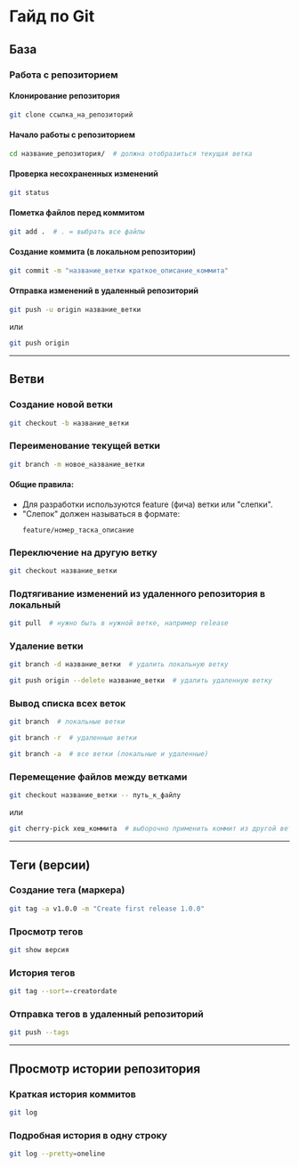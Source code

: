 # Гайд по Git

## База

### Работа с репозиторием

#### Клонирование репозитория
```sh
git clone ссылка_на_репозиторий
```

#### Начало работы с репозиторием
```sh
cd название_репозитория/  # должна отобразиться текущая ветка
```

#### Проверка несохраненных изменений
```sh
git status
```

#### Пометка файлов перед коммитом
```sh
git add .  # . = выбрать все файлы
```

#### Создание коммита (в локальном репозитории)
```sh
git commit -m "название_ветки краткое_описание_коммита"
```

#### Отправка изменений в удаленный репозиторий
```sh
git push -u origin название_ветки
```
или
```sh
git push origin
```

---

## Ветви

### Создание новой ветки
```sh
git checkout -b название_ветки
```

### Переименование текущей ветки
```sh
git branch -m новое_название_ветки
```

#### Общие правила:
- Для разработки используются feature (фича) ветки или "слепки".
- "Слепок" должен называться в формате:
  ```
  feature/номер_таска_описание
  ```

### Переключение на другую ветку
```sh
git checkout название_ветки
```

### Подтягивание изменений из удаленного репозитория в локальный
```sh
git pull  # нужно быть в нужной ветке, например release
```

### Удаление ветки
```sh
git branch -d название_ветки  # удалить локальную ветку
```
```sh
git push origin --delete название_ветки  # удалить удаленную ветку
```

### Вывод списка всех веток
```sh
git branch  # локальные ветки
```
```sh
git branch -r  # удаленные ветки
```
```sh
git branch -a  # все ветки (локальные и удаленные)
```

### Перемещение файлов между ветками
```sh
git checkout название_ветки -- путь_к_файлу
```
или
```sh
git cherry-pick хеш_коммита  # выборочно применить коммит из другой ветки
```

---

## Теги (версии)

### Создание тега (маркера)
```sh
git tag -a v1.0.0 -m "Create first release 1.0.0"
```

### Просмотр тегов
```sh
git show версия
```

### История тегов
```sh
git tag --sort=-creatordate
```

### Отправка тегов в удаленный репозиторий
```sh
git push --tags
```

---

## Просмотр истории репозитория

### Краткая история коммитов
```sh
git log
```

### Подробная история в одну строку
```sh
git log --pretty=oneline
```

